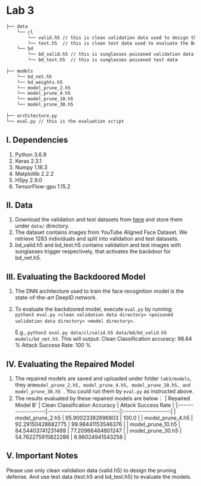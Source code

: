 # Lab 3

```bash
├── data 
    └── cl
        └── valid.h5 // this is clean validation data used to design the defense
        └── test.h5  // this is clean test data used to evaluate the BadNet
    └── bd
        └── bd_valid.h5 // this is sunglasses poisoned validation data
        └── bd_test.h5  // this is sunglasses poisoned test data
        
├── models
    └── bd_net.h5
    └── bd_weights.h5
    └── model_prune_2.h5
    └── model_prune_4.h5
    └── model_prune_10.h5
    └── model_prune_30.h5
    
├── architecture.py
└── eval.py // this is the evaluation script
```

## I. Dependencies
   1. Python 3.6.9
   2. Keras 2.3.1
   3. Numpy 1.16.3
   4. Matplotlib 2.2.2
   5. H5py 2.9.0
   6. TensorFlow-gpu 1.15.2
   
## II. Data
   1. Download the validation and test datasets from [here](https://drive.google.com/drive/folders/1Rs68uH8Xqa4j6UxG53wzD0uyI8347dSq?usp=sharing) and store them under `data/` directory.
   2. The dataset contains images from YouTube Aligned Face Dataset. We retrieve 1283 individuals and split into validation and test datasets.
   3. bd_valid.h5 and bd_test.h5 contains validation and test images with sunglasses trigger respectively, that activates the backdoor for bd_net.h5. 

## III. Evaluating the Backdoored Model
   1. The DNN architecture used to train the face recognition model is the state-of-the-art DeepID network. 
   2. To evaluate the backdoored model, execute `eval.py` by running:  
      `python3 eval.py <clean validation data directory> <poisoned validation data directory> <model directory>`.
      
      E.g., `python3 eval.py data/cl/valid.h5 data/bd/bd_valid.h5 models/bd_net.h5`. This will output:
      Clean Classification accuracy: 98.64 %
      Attack Success Rate: 100 %
## IV. Evaluating the Repaired Model
   1. The repaired models are saved and uploaded under folder `lab3/models`, they are```model_prune_2.h5, model_prune_4.h5, model_prune_10.h5, and model_prune_30.h5 ```. You could run them by `eval.py` as instructed above.
   2. The results evaluated by these repaired models are below：
    |  Repaired Model B' | Clean Classification Accuracy | Attack Success Rate |
    |:------------------:|:-----------------------------:|:-------------------:|
    |  model_prune_2.h5  |       95.90023382696803       |        100.0        |
    |  model_prune_4.h5  |       92.29150428682775       |  99.98441153546376  |
    |  model_prune_10.h5 |       84.54403741231489       |  77.20966484801247  |
    |  model_prune_30.h5 |       54.762275915822286      |   6.96024941543258  |
    
    
    
## V. Important Notes
Please use only clean validation data (valid.h5) to design the pruning defense. And use test data (test.h5 and bd_test.h5) to evaluate the models. 
